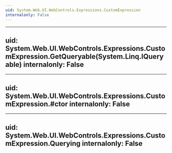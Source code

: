 ```yaml
---
uid: System.Web.UI.WebControls.Expressions.CustomExpression
internalonly: False
---
```


---
uid: System.Web.UI.WebControls.Expressions.CustomExpression.GetQueryable(System.Linq.IQueryable)
internalonly: False
---

---
uid: System.Web.UI.WebControls.Expressions.CustomExpression.#ctor
internalonly: False
---

---
uid: System.Web.UI.WebControls.Expressions.CustomExpression.Querying
internalonly: False
---
